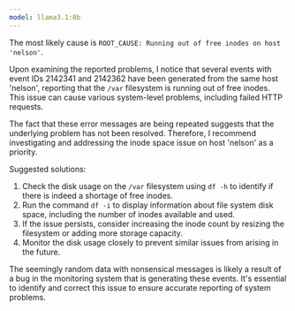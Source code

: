 ```yaml
---
model: llama3.1:8b
---
```


The most likely cause is `ROOT_CAUSE: Running out of free inodes on host 'nelson'`.

Upon examining the reported problems, I notice that several events with event IDs 2142341 and 2142362 have been generated from the same host 'nelson', reporting that the `/var` filesystem is running out of free inodes. This issue can cause various system-level problems, including failed HTTP requests.

The fact that these error messages are being repeated suggests that the underlying problem has not been resolved. Therefore, I recommend investigating and addressing the inode space issue on host 'nelson' as a priority.

Suggested solutions:

1. Check the disk usage on the `/var` filesystem using `df -h` to identify if there is indeed a shortage of free inodes.
2. Run the command `df -i` to display information about file system disk space, including the number of inodes available and used.
3. If the issue persists, consider increasing the inode count by resizing the filesystem or adding more storage capacity.
4. Monitor the disk usage closely to prevent similar issues from arising in the future.

The seemingly random data with nonsensical messages is likely a result of a bug in the monitoring system that is generating these events. It's essential to identify and correct this issue to ensure accurate reporting of system problems.